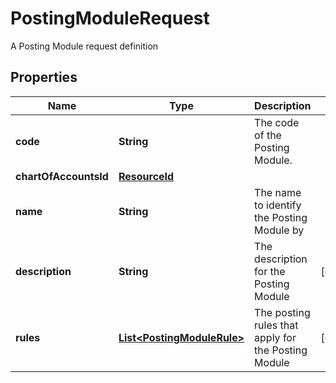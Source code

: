 

# PostingModuleRequest

A Posting Module request definition

## Properties

Name | Type | Description | Notes
------------ | ------------- | ------------- | -------------
**code** | **String** | The code of the Posting Module. | 
**chartOfAccountsId** | [**ResourceId**](ResourceId.md) |  | 
**name** | **String** | The name to identify the Posting Module by | 
**description** | **String** | The description for the Posting Module |  [optional]
**rules** | [**List&lt;PostingModuleRule&gt;**](PostingModuleRule.md) | The posting rules that apply for the Posting Module |  [optional]



